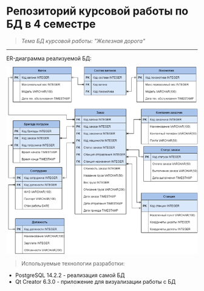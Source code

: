 # Репозиторий курсовой работы по БД в 4 семестре
> _Тема БД курсовой работы: "Железная дорога"_
---
ER-диаграмма реализуемой БД:

![ER img](pictures/ER.png)

> Используемые технологии разработки:
- PostgreSQL 14.2.2 - реализация самой БД
- Qt Creator 6.3.0 - приложение для визуализации работы с БД
